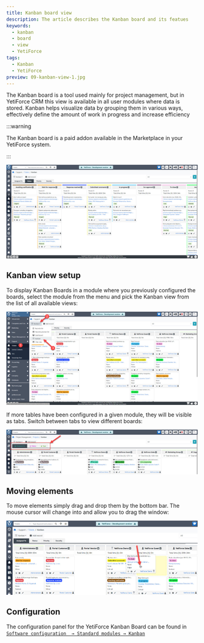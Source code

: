 ```yaml
---
title: Kanban board view
description: The article describes the Kanban board and its featues
keywords:
  - kanban
  - board
  - view
  - YetiForce
tags:
  - Kanban
  - YetiForce
preview: 09-kanban-view-1.jpg
---
```


The Kanban board is a tool used mainly for project management, but in YetiForce CRM this view is available in all user modules where data is stored. Kanban helps visualize data by grouping them in various ways, effectively define the amount of work in progress and increase efficiency

:::warning

The Kanban board is a paid addon available in the Marketplace in your YetiForce system.

:::

![kanban-view-1](09-kanban-view-1.jpg)

## Kanban view setup

To display Kanban Boards in a module where you previously configured the boards, select the module from the menu and pick the Kanban view from the list of all available views:

![kanban-view-2](09-kanban-view-2.jpg)

If more tables have been configured in a given module, they will be visible as tabs. Switch between tabs to view different boards:

![kanban-view-3](09-kanban-view-3.jpg)

## Moving elements

To move elements simply drag and drop them by the bottom bar. The mouse cursor will change into <i class='fa-solid fa-up-down-left-right'></i> and allow you to drag the window:

![kanban-view-4](09-kanban-view-4.jpg)

## Configuration

The configuration panel for the YetiForce Kanban Board can be found in [`Software configuration  → Standard modules → Kanban`](/administrator-guides/standard-modules/kanban/)
